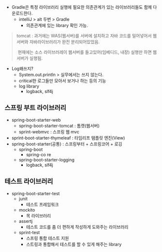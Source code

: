 - Gradle은 특정 라이브러리 실행에 필요한 의존관계가 있는 라이브러리들도 함께 다운로드한다.
  - intelliJ > alt 두번 > Gradle 
    - 의존관계에 있는 library 확인 가능.

>  tomcat : 과거에는 WAS(웹서버)를 서버에 설치하고 자바 코드를 밀어넣어서 웹서버와 자바라이브러리가 완전 분리되어있었음.
>
> ​				현재에는 소스 라이브러레이 웹서버를 들고있어(임베디드, 내장) 실행만 하면 웹서버가 실행됨.



* Log왜쓰지?
  - System.out.println > 실무에서는 쓰지 않는다. 
  - critical한 로그들만 모아서 보거나 하는 등의 기능
  - log library
    - logback, slf4j



## 스프링 부트 라이브러리

- spring-boot-starter-web
  - spring-boot-starter-tomcat : 톰캣(웹서버)
  - sprint-webmvc : 스프링 웹 mvc
- sprint-boot-starter-thymeleaf : 타임리프 탬플릿 엔진(View)
- spring-boot-starter(공통) : 스프링부터 + 스프링코어 + 로깅
  - spring-boot
    - spring-co re
  - spring-boot-starter-logging
    - logback, slf4j



## 테스트 라이브러리

- spring-boot-starter-test
  - junit
    - 테스트 프레임워크
  - mockito
    - 목 라이브러리
  - assertj
    - 테스트 코드를 좀 더 편하게 작성하게 도와주는 라이브러리
  - sprint-test
    - 스프링 통합 테스트 지원
    - 스트링과 통합해서 테스트를 할 수 있게 해주는 library